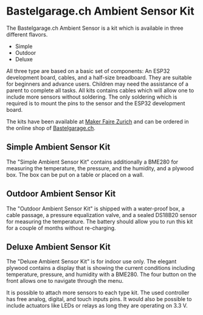 # Bastelgarage.ch Ambient Sensor Kit

The Bastelgarage.ch Ambient Sensor is a kit which is available in three different flavors.

- Simple
- Outdoor
- Deluxe

All three type are based on a basic set of components: An ESP32 development board, cables, and a half-size breadboard. They are suitable for beginners and advance users. Children may need the assistance of a parent to complete all tasks. All kits contains cables which will allow one to include more sensors without soldering. The only soldering which is required is to mount the pins to the sensor and the ESP32 development board.

The kits have been available at [Maker Faire Zurich](https://www.makerfairezurich.ch/de/) and can be ordered in the online shop of [Bastelgarage.ch](https://bastelgarage.ch/).

## Simple Ambient Sensor Kit
The "Simple Ambient Sensor Kit" contains additionally a BME280 for measuring the temperature, the pressure, and the humidity, and a plywood box. The box can be put on a table or placed on a wall.

## Outdoor Ambient Sensor Kit
The "Outdoor Ambient Sensor Kit" is shipped with a water-proof box, a cable passage, a pressure equalization valve, and a sealed DS18B20 sensor for measuring the temperature. The battery should allow you to run this kit for a couple of months without re-charging. 

## Deluxe Ambient Sensor Kit
The "Deluxe Ambient Sensor Kit" is for indoor use only. The elegant plywood contains a display that is showing the current conditions including temperature, pressure, and humidity with a BME280. The four button on the front allows one to navigate through the menu.

It is possible to attach more sensors to each type kit. The used controller has free analog, digital, and touch inputs pins. It would also be possible to include actuators like LEDs or relays as long they are operating on 3.3 V.


